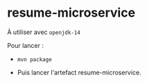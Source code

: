 # resume-microservice

À utiliser avec `openjdk-14`

Pour lancer : 

- `mvn package`

- Puis lancer l'artefact resume-microservice.

